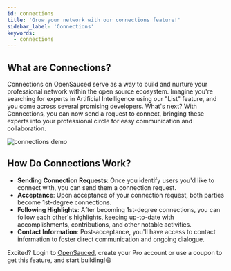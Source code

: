 ```yaml
---
id: connections 
title: 'Grow your network with our connections feature!'
sidebar_label: 'Connections'
keywords:
  - connections 
---
```

## What are Connections?
Connections on OpenSauced serve as a way to build and nurture your professional network within the open source ecosystem. Imagine you're searching for experts in Artificial Intelligence using our "List" feature, and you come across several promising developers. What's next? With Connections, you can now send a request to connect, bringing these experts into your professional circle for easy communication and collaboration.

![connections demo](../../static/gif/connections.gif)

## How Do Connections Work?
- **Sending Connection Requests**: Once you identify users you'd like to connect with, you can send them a connection request.
- **Acceptance**: Upon acceptance of your connection request, both parties become 1st-degree connections.
- **Following Highlights**: After becoming 1st-degree connections, you can follow each other's highlights, keeping up-to-date with accomplishments, contributions, and other notable activities.
- **Contact Information**: Post-acceptance, you'll have access to contact information to foster direct communication and ongoing dialogue.

Excited? Login to [OpenSauced](https://opensauced.pizza/), create your Pro account or use a coupon to get this feature, and start building!😄
